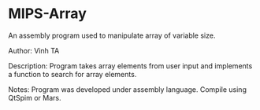 # MIPS-Array
An assembly program used to manipulate array of variable size.

Author: Vinh TA

Description: Program takes array elements from user input and implements a function to search for array elements.

Notes: Program was developed under assembly language. Compile using QtSpim or Mars.
